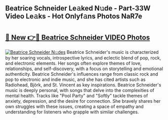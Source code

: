 ## Beatrice Schneider Le𝚊ked N𝚞de - Part-33W Video Le𝚊ks - Hot Onlyf𝚊ns Photos NaR7e

# <h2><a href="http://ac17675.deff.icu/?id=Beatrice+Schneider">🔗 New 👉🔴 Beatrice Schneider VIDEO Photos</a></h2>

[![Beatrice Schneider N𝚞des](https://i.imgur.com/rIISA9y.gif)](http://ac17675.deff.icu/?id=Beatrice+Schneider)
Beatrice Schneider's music is characterized by her soaring vocals, introspective lyrics, and eclectic blend of pop, rock, and electronic elements. Her songs often explore themes of love, relationships, and self-discovery, with a focus on storytelling and emotional authenticity. Beatrice Schneider's influences range from classic rock and pop to electronic and indie music, and she has cited artists such as Radiohead, Björk, and St. Vincent as key inspirations. Beatrice Schneider's music is deeply personal, with songs that delve into the complexities of mental health. Tracks like "Pool Party" and "Softly" tackle themes of anxiety, depression, and the desire for connection. She bravely shares her own struggles with these issues, creating a space of empathy and understanding for listeners who grapple with similar challenges.
